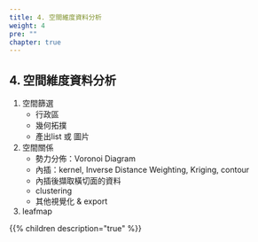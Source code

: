 ```yaml
---
title: 4. 空間維度資料分析
weight: 4
pre: ""
chapter: true
---
```


## 4. 空間維度資料分析

1. 空間篩選
    - 行政區
    - 幾何拓撲
    - 產出list 或 圖片
2. 空間關係
    - 勢力分佈：Voronoi Diagram
    - 內插：kernel, Inverse Distance Weighting, Kriging, contour
    - 內插後擷取橫切面的資料
    - clustering
    - 其他視覺化 & export
3. leafmap


{{% children description="true" %}}

